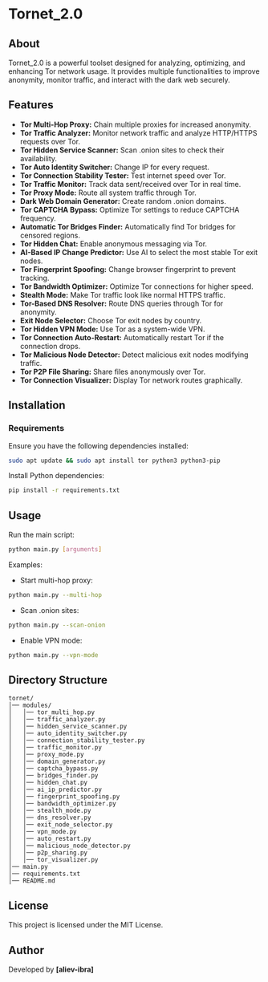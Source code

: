 # Tornet_2.0

## About
Tornet_2.0 is a powerful toolset designed for analyzing, optimizing, and enhancing Tor network usage. It provides multiple functionalities to improve anonymity, monitor traffic, and interact with the dark web securely.

## Features
- **Tor Multi-Hop Proxy:** Chain multiple proxies for increased anonymity.
- **Tor Traffic Analyzer:** Monitor network traffic and analyze HTTP/HTTPS requests over Tor.
- **Tor Hidden Service Scanner:** Scan .onion sites to check their availability.
- **Tor Auto Identity Switcher:** Change IP for every request.
- **Tor Connection Stability Tester:** Test internet speed over Tor.
- **Tor Traffic Monitor:** Track data sent/received over Tor in real time.
- **Tor Proxy Mode:** Route all system traffic through Tor.
- **Dark Web Domain Generator:** Create random .onion domains.
- **Tor CAPTCHA Bypass:** Optimize Tor settings to reduce CAPTCHA frequency.
- **Automatic Tor Bridges Finder:** Automatically find Tor bridges for censored regions.
- **Tor Hidden Chat:** Enable anonymous messaging via Tor.
- **AI-Based IP Change Predictor:** Use AI to select the most stable Tor exit nodes.
- **Tor Fingerprint Spoofing:** Change browser fingerprint to prevent tracking.
- **Tor Bandwidth Optimizer:** Optimize Tor connections for higher speed.
- **Stealth Mode:** Make Tor traffic look like normal HTTPS traffic.
- **Tor-Based DNS Resolver:** Route DNS queries through Tor for anonymity.
- **Exit Node Selector:** Choose Tor exit nodes by country.
- **Tor Hidden VPN Mode:** Use Tor as a system-wide VPN.
- **Tor Connection Auto-Restart:** Automatically restart Tor if the connection drops.
- **Tor Malicious Node Detector:** Detect malicious exit nodes modifying traffic.
- **Tor P2P File Sharing:** Share files anonymously over Tor.
- **Tor Connection Visualizer:** Display Tor network routes graphically.

## Installation
### Requirements
Ensure you have the following dependencies installed:
```bash
sudo apt update && sudo apt install tor python3 python3-pip
```
Install Python dependencies:
```bash
pip install -r requirements.txt
```

## Usage
Run the main script:
```bash
python main.py [arguments]
```
Examples:
- Start multi-hop proxy:
```bash
python main.py --multi-hop
```
- Scan .onion sites:
```bash
python main.py --scan-onion
```
- Enable VPN mode:
```bash
python main.py --vpn-mode
```

## Directory Structure
```
tornet/
│── modules/
│   │── tor_multi_hop.py
│   │── traffic_analyzer.py
│   │── hidden_service_scanner.py
│   │── auto_identity_switcher.py
│   │── connection_stability_tester.py
│   │── traffic_monitor.py
│   │── proxy_mode.py
│   │── domain_generator.py
│   │── captcha_bypass.py
│   │── bridges_finder.py
│   │── hidden_chat.py
│   │── ai_ip_predictor.py
│   │── fingerprint_spoofing.py
│   │── bandwidth_optimizer.py
│   │── stealth_mode.py
│   │── dns_resolver.py
│   │── exit_node_selector.py
│   │── vpn_mode.py
│   │── auto_restart.py
│   │── malicious_node_detector.py
│   │── p2p_sharing.py
│   │── tor_visualizer.py
│── main.py
│── requirements.txt
│── README.md
```

## License
This project is licensed under the MIT License.

## Author
Developed by **[aliev-ibra]**

